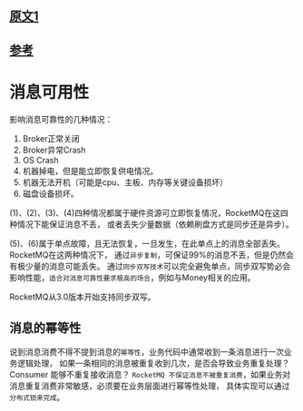 
## [原文1](http://jm.taobao.org/2017/01/12/rocketmq-quick-start-in-10-minutes/)

## [参考](http://silence.work/2019/05/04/RocketMQ%20Reliablity/)


# 消息可用性

影响消息可靠性的几种情况：

1. Broker正常关闭
2. Broker异常Crash
3. OS Crash
4. 机器掉电，但是能立即恢复供电情况。
5. 机器无法开机（可能是cpu、主板、内存等关键设备损坏）
6. 磁盘设备损坏。

(1)、(2)、(3)、(4)四种情况都属于硬件资源可立即恢复情况，RocketMQ在这四种情况下能保证消息不丢，
或者丢失少量数据（依赖刷盘方式是同步还是异步）。

(5)、(6)属于单点故障，且无法恢复，一旦发生，在此单点上的消息全部丢失。RocketMQ在这两种情况下，
通过`异步复制`，可保证99%的消息不丢，但是仍然会有极少量的消息可能丢失。
通过`同步双写技术`可以完全避免单点，同步双写势必会影响性能，`适合对消息可靠性要求极高的场合`，例如与Money相关的应用。

RocketMQ从3.0版本开始支持同步双写。


## 消息的幂等性
说到消息消费不得不提到消息的`幂等性`，业务代码中通常收到一条消息进行一次业务逻辑处理，
如果一条相同的消息被重复收到几次，是否会导致业务重复处理？
Consumer 能够不重复接收消息？
`RocketMQ 不保证消息不被重复消费`，如果业务对消息重复消费非常敏感，必须要在业务层面进行幂等性处理，
具体实现可以通过`分布式锁来完成`。


